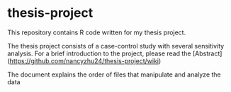 # thesis-project

This repository contains R code written for my thesis project.

The thesis project consists of a case-control study with several sensitivity analysis. For a brief introduction to the project, please read the [Abstract] (https://github.com/nancyzhu24/thesis-project/wiki)

The document explains the order of files that manipulate and analyze the data


